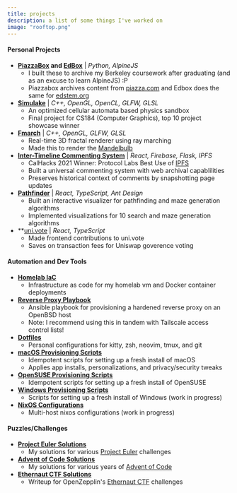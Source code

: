 ```yaml
---
title: projects
description: a list of some things I've worked on
image: "rooftop.png"
---
```


#### Personal Projects

- **[PiazzaBox](https://github.com/yuzhoumo/piazzabox) and [EdBox](https://github.com/yuzhoumo/edbox)** | _Python, AlpineJS_
  - I built these to archive my Berkeley coursework after graduating (and as an
	excuse to learn AlpineJS) :P
  - Piazzabox archives content from [piazza.com](https://piazza.com) and Edbox
	does the same for [edstem.org](https://edstem.org)
- **[Simulake](https://github.com/yuzhoumo/simulake)** | _C++, OpenGL, OpenCL, GLFW, GLSL_
  - An optimized cellular automata based physics sandbox
  - Final project for CS184 (Computer Graphics), top 10 project showcase winner
- **[Fmarch](https://github.com/yuzhoumo/fmarch)** | _C++, OpenGL, GLFW, GLSL_
  - Real-time 3D fractal renderer using ray marching
  - Made this to render the [Mandelbulb](https://en.wikipedia.org/wiki/Mandelbulb)
- **[Inter-Timeline Commenting System](https://github.com/yuzhoumo/itcs)** | _React, Firebase, Flask, IPFS_
  - CalHacks 2021 Winner: Protocol Labs Best Use of [IPFS](https://ipfs.io)
  - Built a universal commenting system with web archival capablilities
  - Preserves historical context of comments by snapshotting page updates
- **[Pathfinder](https://pathfinder.joe-mo.com)** | _React, TypeScript, Ant Design_
  - Built an interactive visualizer for pathfinding and maze generation algorithms
  - Implemented visualizations for 10 search and maze generation algorithms
- **[uni.vote](https://uni.vote) | _React, TypeScript_
  - Made frontend contributions to uni.vote
  - Saves on transaction fees for Uniswap goverence voting

#### Automation and Dev Tools

- **[Homelab IaC](https://github.com/perpetualpanda/infra)**
  - Infrastructure as code for my homelab vm and Docker container deployments
- **[Reverse Proxy Playbook](https://github.com/yuzhoumo/ansible-reverse-proxy)**
  - Ansible playbook for provisioning a hardened reverse proxy on an OpenBSD host
  - Note: I recommend using this in tandem with Tailscale access control lists!
- **[Dotfiles](https://github.com/yuzhoumo/dotfiles)**
  - Personal configurations for kitty, zsh, neovim, tmux, and git
- **[macOS Provisioning Scripts](https://github.com/yuzhoumo/macos-configs)**
  - Idempotent scripts for setting up a fresh install of macOS
  - Applies app installs, personalizations, and privacy/security tweaks
- **[OpenSUSE Provisioning Scripts](https://github.com/yuzhoumo/opensuse-configs)**
  - Idempotent scripts for setting up a fresh install of OpenSUSE
- **[Windows Provisioning Scripts](https://github.com/yuzhoumo/windows-configs)**
  - Scripts for setting up a fresh install of Windows (work in progress)
- **[NixOS Configurations](https://github.com/yuzhoumo/nixos-configs)**
  - Multi-host nixos configurations (work in progress)

#### Puzzles/Challenges

- **[Project Euler Solutions](https://github.com/yuzhoumo/project-euler)**
  - My solutions for various [Project Euler](https://projecteuler.net) challenges
- **[Advent of Code Solutions](https://github.com/yuzhoumo/advent-of-code)**
  - My solutions for various years of [Advent of Code](https://adventofcode.com)
- **[Ethernaut CTF Solutions](https://github.com/yuzhoumo/ethernaut-writeup)**
  - Writeup for OpenZepplin's [Ethernaut CTF](https://ethernaut.openzeppelin.com) challenges
